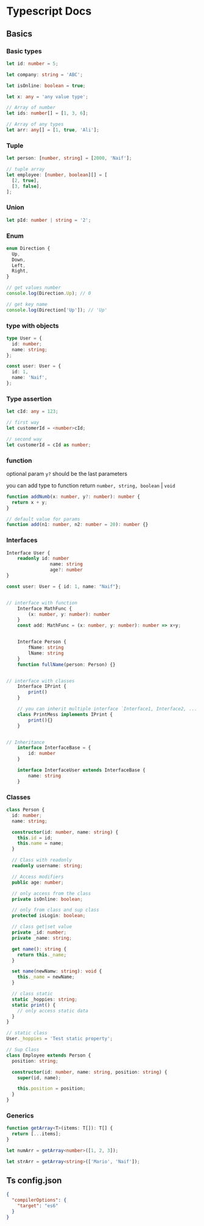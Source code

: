 # Typescript Docs

## Basics

### Basic types

```ts
let id: number = 5;

let company: string = 'ABC';

let isOnline: boolean = true;

let x: any = 'any value type';

// Array of number
let ids: number[] = [1, 3, 6];

// Array of any types
let arr: any[] = [1, true, 'Ali'];
```

### Tuple

```ts
let person: [number, string] = [2000, 'Naif'];

// tuple array
let employee: [number, boolean][] = [
  [2, true],
  [3, false],
];
```

### Union

```ts
let pId: number | string = '2';
```

### Enum

```ts
enum Direction {
  Up,
  Down,
  Left,
  Right,
}

// get values number
console.log(Direction.Up); // 0

// get key name
console.log(Direction['Up']); // 'Up'
```

### type with objects

```ts
type User = {
  id: number;
  name: string;
};

const user: User = {
  id: 1,
  name: 'Naif',
};
```

### Type assertion

```ts
let cId: any = 123;

// first way
let customerId = <number>cId;

// second way
let customerId = cId as number;
```

### function

optional param `y?` should be the last parameters

you can add type to function return `number, string, boolean` | `void`

```ts
function addNumb(x: number, y?: number): number {
  return x + y;
}

// default value for params
function add(n1: number, n2: number = 20): number {}
```

### Interfaces

```ts
Interface User {
	readonly id: number
				name: string
				age?: number
}

const user: User = { id: 1, name: "Naif"};


// interface with function
	Interface MathFunc {
		(x: number, y: number): number
	}
	const add: MathFunc = (x: number, y: number): number => x+y;


	Interface Person {
		fName: string
		lName: string
	}
	function fullName(person: Person) {}


// interface with classes
	Interface IPrint {
		print()
	}

	// you can inherit multiple interface `Interface1, Interface2, ...`
	class PrintMess implements IPrint {
		print(){}
	}


// Inheritance
	interface InterfaceBase = {
		id: number
	}

	interface InterfaceUser extends InterfaceBase {
		name: string
	}
```

### Classes

```ts
class Person {
  id: number;
  name: string;

  constructor(id: number, name: string) {
    this.id = id;
    this.name = name;
  }

  // Class with readonly
  readonly username: string;

  // Access modifiers
  public age: number;

  // only access from the class
  private isOnline: boolean;

  // only from class and sup class
  protected isLogin: boolean;

  // class get|set value
  private _id: number;
  private _name: string;

  get name(): string {
    return this._name;
  }

  set name(newNamw: string): void {
    this._name = newName;
  }

  // class static
  static _hoppies: string;
  static print() {
    // only access static data
  }
}

// static class
User._hoppies = 'Test static property';

// Sup Class
class Employee extends Person {
  position: string;

  constructor(id: number, name: string, position: string) {
    super(id, name);

    this.position = position;
  }
}
```

### Generics

```ts
function getArray<T>(items: T[]): T[] {
  return [...items];
}

let numArr = getArray<number>([1, 2, 3]);

let strArr = getArray<string>(['Mario', 'Naif']);
```

## Ts config.json

```json
{
  "compilerOptions": {
    "target": "es6"
  }
}
```

<style>
.vp-doc .header-anchor {
  opacity: 1;
}
</style>

